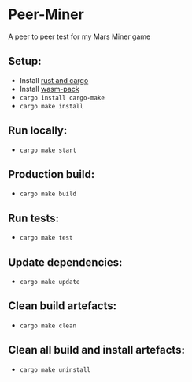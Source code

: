 # Peer-Miner
A peer to peer test for my Mars Miner game

## Setup:
- Install [rust and cargo](https://doc.rust-lang.org/cargo/getting-started/installation.html)
- Install [wasm-pack](https://rustwasm.github.io/wasm-pack/installer/)
- `cargo install cargo-make`
- `cargo make install`

## Run locally:
- `cargo make start`

## Production build:
- `cargo make build`

## Run tests:
- `cargo make test`

## Update dependencies:
- `cargo make update`

## Clean build artefacts:
- `cargo make clean`

## Clean all build and install artefacts:
- `cargo make uninstall`
